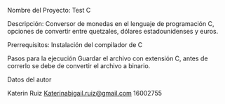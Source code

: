 Nombre del Proyecto: Test C

Descripción: Conversor de monedas en el lenguaje de programación C, opciones de convertir entre quetzales, dólares estadounidenses y euros.

Prerrequisitos: Instalación del compilador de C

Pasos para la ejecución Guardar el archivo con extensión C, antes de correrlo se debe de convertir el archivo a binario.

Datos del autor

Katerin Ruiz Katerinabigail.ruiz@gmail.com 16002755
